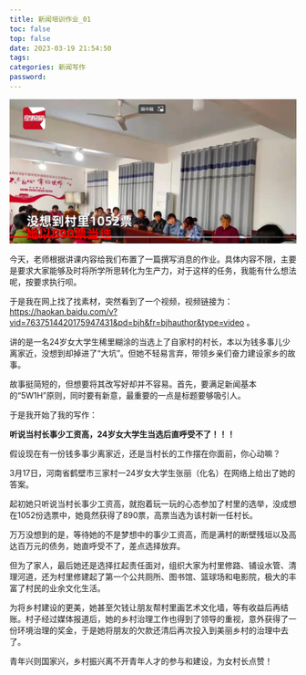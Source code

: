 ```yaml
---
title: 新闻培训作业_01
toc: false
top: false
date: 2023-03-19 21:54:50
tags: 
categories: 新闻写作
password: 
---
```


![](./../images/新闻培训作业-01/image-20230319221530597.png)

今天，老师根据讲课内容给我们布置了一篇撰写消息的作业。具体内容不限，主要是要求大家能够及时将所学所思转化为生产力，对于这样的任务，我能有什么想法呢，按要求执行呗。

于是我在网上找了找素材，突然看到了一个视频，视频链接为：https://haokan.baidu.com/v?vid=7637514420175947431&pd=bjh&fr=bjhauthor&type=video 。

讲的是一名24岁女大学生稀里糊涂的当选上了自家村的村长，本以为钱多事儿少离家近，没想到却掉进了“大坑”。但她不轻易言弃，带领乡亲们奋力建设家乡的故事。

故事挺简短的，但想要将其改写好却并不容易。首先，要满足新闻基本的“5W1H”原则，同时要有新意，最重要的一点是标题要够吸引人。

于是我开始了我的写作：

**听说当村长事少工资高，24岁女大学生当选后直呼受不了！！！**

假设现在有一份钱多事少离家近，还是当村长的工作摆在你面前，你心动嘛？

3月17日，河南省鹤壁市三家村一24岁女大学生张丽（化名）在网络上给出了她的答案。

起初她只听说当村长事少工资高，就抱着玩一玩的心态参加了村里的选举，没成想在1052份选票中，她竟然获得了890票，高票当选为该村新一任村长。

万万没想到的是，等待她的不是梦想中的事少工资高，而是满村的断壁残垣以及高达百万元的债务，她直呼受不了，差点选择放弃。

但为了家人，最后她还是选择扛起责任面对，组织大家为村里修路、铺设水管、清理河道，还为村里修建起了第一个公共厕所、图书馆、篮球场和电影院，极大的丰富了村民的业余文化生活。

为将乡村建设的更美，她甚至欠钱让朋友帮村里画艺术文化墙，等有收益后再结账。村子经过媒体报道后，她的乡村治理工作也得到了领导的重视，意外获得了一份环境治理的奖金，于是她将朋友的欠款还清后再次投入到美丽乡村的治理中去了。

青年兴则国家兴，乡村振兴离不开青年人才的参与和建设，为女村长点赞！

